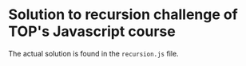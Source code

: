 # Solution to recursion challenge of TOP's Javascript course

The actual solution is found in the `recursion.js` file.